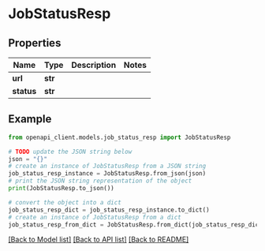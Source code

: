 # JobStatusResp


## Properties

Name | Type | Description | Notes
------------ | ------------- | ------------- | -------------
**url** | **str** |  | 
**status** | **str** |  | 

## Example

```python
from openapi_client.models.job_status_resp import JobStatusResp

# TODO update the JSON string below
json = "{}"
# create an instance of JobStatusResp from a JSON string
job_status_resp_instance = JobStatusResp.from_json(json)
# print the JSON string representation of the object
print(JobStatusResp.to_json())

# convert the object into a dict
job_status_resp_dict = job_status_resp_instance.to_dict()
# create an instance of JobStatusResp from a dict
job_status_resp_from_dict = JobStatusResp.from_dict(job_status_resp_dict)
```
[[Back to Model list]](../README.md#documentation-for-models) [[Back to API list]](../README.md#documentation-for-api-endpoints) [[Back to README]](../README.md)


